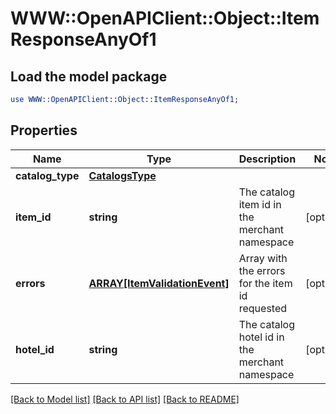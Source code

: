 # WWW::OpenAPIClient::Object::ItemResponseAnyOf1

## Load the model package
```perl
use WWW::OpenAPIClient::Object::ItemResponseAnyOf1;
```

## Properties
Name | Type | Description | Notes
------------ | ------------- | ------------- | -------------
**catalog_type** | [**CatalogsType**](CatalogsType.md) |  | 
**item_id** | **string** | The catalog item id in the merchant namespace | [optional] 
**errors** | [**ARRAY[ItemValidationEvent]**](ItemValidationEvent.md) | Array with the errors for the item id requested | [optional] 
**hotel_id** | **string** | The catalog hotel id in the merchant namespace | [optional] 

[[Back to Model list]](../README.md#documentation-for-models) [[Back to API list]](../README.md#documentation-for-api-endpoints) [[Back to README]](../README.md)


